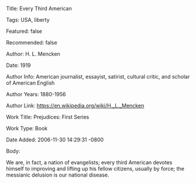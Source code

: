 Title:  Every Third American

Tags:   USA, liberty

Featured: false

Recommended: false

Author: H. L. Mencken

Date:   1919

Author Info: American journalist, essayist, satirist, cultural critic, and scholar of American English

Author Years: 1880-1956

Author Link: https://en.wikipedia.org/wiki/H._L._Mencken

Work Title: Prejudices: First Series

Work Type: Book

Date Added: 2006-11-30 14:29:31 -0800

Body: 

We are, in fact, a nation of evangelists; every third American devotes himself to improving and lifting up his fellow citizens, usually by force; the messianic delusion is our national disease.

